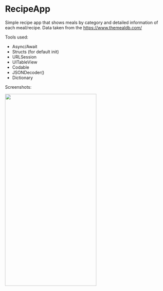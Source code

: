 # RecipeApp

Simple recipe app that shows meals by category and detailed information of each meal/recipe. Data taken from the https://www.themealdb.com/

Tools used:

- Async/Await
- Structs (for default init)
- URLSession
- UITableView
- Codable
- JSONDecoder()
- Dictionary

Screenshots:

<img src="https://github.com/kushaldelhiwala/SpeedySpot/blob/master/Documents/App%20Screenshots/speedy_login.png" width="300" height="630">
